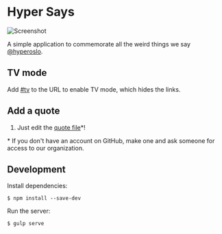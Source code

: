 # Hyper Says

![Screenshot](https://raw.githubusercontent.com/hyperoslo/hyper-says/master/screenshot.jpg)

A simple application to commemorate all the weird things we say
[@hyperoslo][hyper].

## TV mode

Add [#tv][tv mode] to the URL to enable TV mode, which hides the links.

## Add a quote

1. Just edit the [quote file][quote file]*!

\* If you don't have an account on GitHub, make one and ask someone for
   access to our organization.

## Development

Install dependencies:

`$ npm install --save-dev`

Run the server:

`$ gulp serve`

[hyper]: http://hyper.no
[quote file]: https://github.com/hyperoslo/hyper-says/edit/master/public/quotes.js
[tv mode]: http://hypersays.com/#TV

